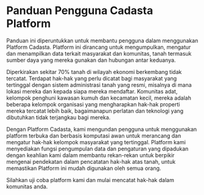 #  Panduan Pengguna Cadasta Platform


Panduan ini diperuntukkan untuk membantu pengguna dalam menggunakan Platform Cadasta. Platform ini dirancang untuk mengumpulkan, mengatur dan menampilkan data terkait masyarakat dan komunitas, tanah termasuk sumber daya yang mereka gunakan dan hubungan antar keduanya.


Diperkirakan sekitar 70% tanah di wilayah ekonomi berkembang tidak tercatat. Terdapat hak-hak yang perlu dicatat bagi masyarakat yang tertinggal dengan sistem administrasi tanah yang resmi, misalnya di mana lokasi mereka dan kepada siapa mereka mendaftar. Komunitas adat, kelompok penghuni kawasan kumuh dan kecamatan kecil, mereka adalah beberapa kelompok organisasi yang mengharapkan hak-hak properti mereka tercatat lebih baik, bagaimanapun perlatan dan teknologi yang dibutuhkan tidak terjangkau bagi mereka. 

Dengan Platform Cadasta, kami mengundan pengguna untuk menggunakan platform terbuka dan berbasis komputasi awan untuk merancang dan mengatur hak-hak kelompok masyarakat yang tertinggal. Platform kami menyediakan fungsi pengumpulan data dan pengaturan yang dipadukan dengan keahlian kami dalam membantu rekan-rekan untuk berpikir mengenai pendekatan dalam pencatatan hak-hak atas tanah, untuk memastikan Platform ini mudah digunakan oleh semua orang.

Silahkan uji coba platform kami dan mulai mencatat hak-hak dalam komunitas anda. 



